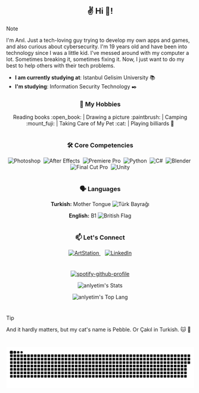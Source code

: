 <h2 align="center">✌️ Hi 👋!</h2>

>[!NOTE]
>I'm Anıl. Just a tech-loving guy trying to develop my own apps and games, and also curious about cybersecurity.
I'm 19 years old and have been into technology since I was a little kid.
I've messed around with my computer a lot. Sometimes breaking it, sometimes fixing it.
Now, I just want to do my best to help others with their tech problems.

- **I am currently studying at**: Istanbul Gelisim University :books:
- **I'm studying**: Information Security Technology :black_nib:

<h3 align="center">🎯 My Hobbies</h3>
  <p align="center">
   Reading books :open_book:
  | Drawing a picture :paintbrush:
  | Camping :mount_fuji:
  | Taking Care of My Pet :cat:
  | Playing billiards 🎱
  </p>

#

<h3 align="center">🛠️ Core Competencies</h3>
<p align="center">
  <img src="https://upload.wikimedia.org/wikipedia/commons/thumb/a/af/Adobe_Photoshop_CC_icon.svg/512px-Adobe_Photoshop_CC_icon.svg.png?20200616073617" title="Photoshop" alt="Photoshop" width="40" height="40"/>&nbsp;
  <img src="https://upload.wikimedia.org/wikipedia/commons/thumb/c/cb/Adobe_After_Effects_CC_icon.svg/512px-Adobe_After_Effects_CC_icon.svg.png" title="After Effects" alt="After Effects" width="40" height="40"/>&nbsp;
  <img src="https://upload.wikimedia.org/wikipedia/commons/thumb/4/40/Adobe_Premiere_Pro_CC_icon.svg/512px-Adobe_Premiere_Pro_CC_icon.svg.png?20210729021549" title="Premiere Pro" alt="Premiere Pro" width="40" height="40"/>&nbsp;
  <img src="https://cdn.jsdelivr.net/gh/devicons/devicon/icons/python/python-original.svg" title="Python" alt="Python" width="40" height="40"/>&nbsp;
  <img src="https://cdn.jsdelivr.net/gh/devicons/devicon/icons/csharp/csharp-original.svg" title="C#" alt="C#" width="40" height="40"/>&nbsp;
  <img src="https://cdn.jsdelivr.net/gh/devicons/devicon/icons/blender/blender-original.svg" title="Blender" alt="Blender" width="40" height="40"/>&nbsp;
  <img src="https://images.icon-icons.com/3053/PNG/512/final_cut_pro_macos_bigsur_icon_190177.png" title="Final Cut Pro" alt="Final Cut Pro" width="40" height="40"/>&nbsp;
  <img src="https://cdn-icons-png.flaticon.com/512/5969/5969346.png" title="Unity" alt="Unity" width="40" height="40"/>
</p>

#

<h3 align="center">🗣️ Languages</h3>
<p align="center">
  <b>Turkish:</b> Mother Tongue <img src="https://upload.wikimedia.org/wikipedia/commons/b/b4/Flag_of_Turkey.svg" alt="Türk Bayrağı" width="20" height="15">
  </p>
<p align="center">
  <b>English:</b> B1 <img src="https://upload.wikimedia.org/wikipedia/en/a/ae/Flag_of_the_United_Kingdom.svg" alt="British Flag" width="20" height="15">
  </p>
  
#

<h3 align="center">📫 Let's Connect</h3>
<p align="center">
  <a href="https://www.artstation.com/anly05" target="_blank">
    <img src="https://img.icons8.com/?size=512&id=106536&format=png" title="ArtStation" alt="ArtStation" width="40" height="40"/>
  </a>&nbsp;&nbsp;
  <a href="https://www.linkedin.com/in/anl-yetim/" target="_blank">
    <img src="https://cdn.jsdelivr.net/gh/devicons/devicon/icons/linkedin/linkedin-original.svg" title="LinkedIn" alt="LinkedIn" width="40" height="40"/>
  </a>
</p>

#

<p align="center">
  <a href="https://github.com/kittinan/spotify-github-profile">
    <img src="https://spotify-github-profile.kittinanx.com/api/view?uid=31hjcjmtm3gg4sov5x7maj5dbinu&cover_image=false&theme=default&show_offline=false&background_color=151515&interchange=true&bar_color=09ff00&bar_color_cover=false" alt="spotify-github-profile" />
  </a>
</p>

<p align="center">
  <img src="https://github-readme-stats.vercel.app/api?username=anlyetim&theme=dark&show_icons=true&hide_border=true&count_private=true" alt="anlyetim's Stats"/>
</p>
<p align="center">
  <img src="https://github-readme-stats.vercel.app/api/top-langs/?username=anlyetim&theme=dark&show_icons=true&hide_border=true&layout=compact" alt="anlyetim's Top Lang"/>
</p>

#

###
>[!TIP]
>And it hardly matters, but my cat's name is Pebble. Or Çakıl in Turkish. :cat: :smiling_face_with_three_hearts:

#

<p>
  <img src="https://github.com/anlyetim/anlyetim/raw/output/snake.svg" alt="Snake animation" />
</p>


 



